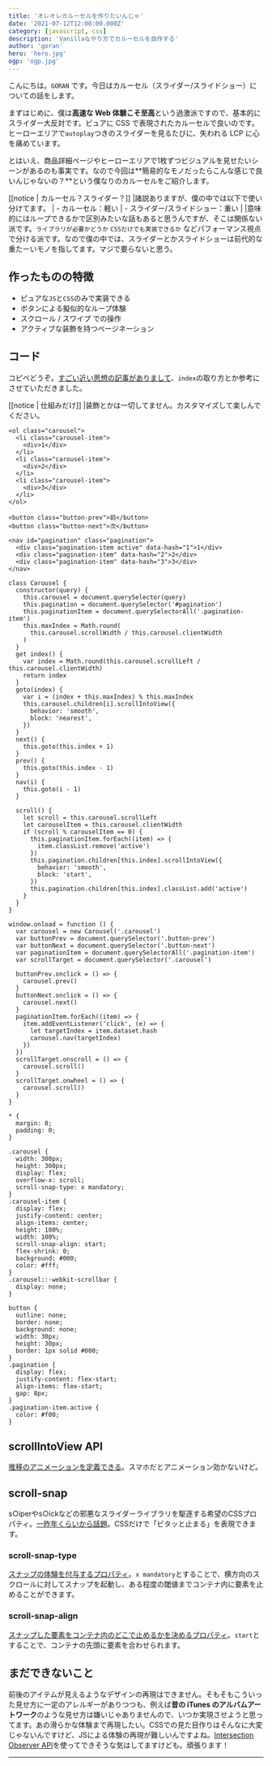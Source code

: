 ```yaml
---
title: 'オレオレカルーセルを作りたいんじゃ'
date: '2021-07-12T12:00:00.000Z'
category: [javascript, css]
description: 'Vanillaなやり方でカルーセルを自作する'
author: 'goran'
hero: 'hero.jpg'
ogp: 'ogp.jpg'
---
```


こんにちは。`GORAN` です。今日はカルーセル（スライダー/スライドショー）についての話をします。

まずはじめに、僕は**高速な Web 体験こそ至高**という過激派ですので、基本的にスライダー大反対です。ピュアに CSS で表現されたカルーセルで良いのです。ヒーローエリアで`autoplay`つきのスライダーを見るたびに、失われる LCP に心を痛めています。

とはいえ、商品詳細ページやヒーローエリアで1枚ずつビジュアルを見せたいシーンがあるのも事実です。なので今回は**簡易的なモノだったらこんな感じで良いんじゃないの？**という僕なりのカルーセルをご紹介します。

[[notice | カルーセル？スライダー？]]
|諸説ありますが、僕の中では以下で使い分けてます。
| - カルーセル：軽い
| - スライダー/スライドショー：重い
| 
|意味的にはループできるかで区別みたいな話もあると思うんですが、そこは関係ない派です。`ライブラリが必要かどうか` `CSSだけでも実装できるか` などパフォーマンス視点で分ける派です。なので僕の中では、スライダーとかスライドショーは前代的な重たーいモノを指してます。マジで要らないと思う。

## 作ったものの特徴
- ピュアな`JS`と`CSS`のみで実装できる
- ボタンによる擬似的なループ体験
- スクロール / スワイプ での操作
- アクティブな装飾を持つページネーション

## コード
コピペどうぞ。[すごい近い思想の記事がありまして](https://zenn.dev/phi/articles/modern-javascript-css-carousel)、`index`の取り方とか参考にさせていただきました。

[[notice | 仕組みだけ]]
|装飾とかは一切してません。カスタマイズして楽しんでください。

```html:title=html
<ol class="carousel">
  <li class="carousel-item">
    <div>1</div>
  </li>
  <li class="carousel-item">
    <div>2</div>
  </li>
  <li class="carousel-item">
    <div>3</div>
  </li>
</ol>

<button class="button-prev">前</button>
<button class="button-next">次</button>

<nav id="pagination" class="pagination">
  <div class="pagination-item active" data-hash="1">1</div>
  <div class="pagination-item" data-hash="2">2</div>
  <div class="pagination-item" data-hash="3">3</div>
</nav>
```

```js:title=js
class Carousel {
  constructor(query) {
    this.carousel = document.querySelector(query)
    this.pagination = document.querySelector('#pagination')
    this.paginationItem = document.querySelectorAll('.pagination-item')
    this.maxIndex = Math.round(
      this.carousel.scrollWidth / this.carousel.clientWidth
    )
  }
  get index() {
    var index = Math.round(this.carousel.scrollLeft / this.carousel.clientWidth)
    return index
  }
  goto(index) {
    var i = (index + this.maxIndex) % this.maxIndex
    this.carousel.children[i].scrollIntoView({
      behavior: 'smooth',
      block: 'nearest',
    })
  }
  next() {
    this.goto(this.index + 1)
  }
  prev() {
    this.goto(this.index - 1)
  }
  nav(i) {
    this.goto(i - 1)
  }

  scroll() {
    let scroll = this.carousel.scrollLeft
    let carouselItem = this.carousel.clientWidth
    if (scroll % carouselItem == 0) {
      this.paginationItem.forEach((item) => {
        item.classList.remove('active')
      })
      this.pagination.children[this.index].scrollIntoView({
        behavior: 'smooth',
        block: 'start',
      })
      this.pagination.children[this.index].classList.add('active')
    }
  }
}

window.onload = function () {
  var carousel = new Carousel('.carousel')
  var buttonPrev = document.querySelector('.button-prev')
  var buttonNext = document.querySelector('.button-next')
  var paginationItem = document.querySelectorAll('.pagination-item')
  var scrollTarget = document.querySelector('.carousel')

  buttonPrev.onclick = () => {
    carousel.prev()
  }
  buttonNext.onclick = () => {
    carousel.next()
  }
  paginationItem.forEach((item) => {
    item.addEventListener('click', (e) => {
      let targetIndex = item.dataset.hash
      carousel.nav(targetIndex)
    })
  })
  scrollTarget.onscroll = () => {
    carousel.scroll()
  }
  scrollTarget.onwheel = () => {
    carousel.scroll()
  }
}
```

```css:title=css
* {
  margin: 0;
  padding: 0;
}

.carousel {
  width: 300px;
  height: 300px;
  display: flex;
  overflow-x: scroll;
  scroll-snap-type: x mandatory;
}
.carousel-item {
  display: flex;
  justify-content: center;
  align-items: center;
  height: 100%;
  width: 100%;
  scroll-snap-align: start;
  flex-shrink: 0;
  background: #000;
  color: #fff;
}
.carousel::-webkit-scrollbar {
  display: none;
}

button {
  outline: none;
  border: none;
  background: none;
  width: 30px;
  height: 30px;
  border: 1px solid #000;
}
.pagination {
  display: flex;
  justify-content: flex-start;
  align-items: flex-start;
  gap: 8px;
}
.pagination-item.active {
  color: #f00;
}
```

## scrollIntoView API
[推移のアニメーションを定義できる](https://developer.mozilla.org/ja/docs/Web/API/Element/scrollIntoView)。スマホだとアニメーション効かないけど。

## scroll-snap
s○iperやs○ickなどの邪悪なスライダーライブラリを駆逐する希望のCSSプロパティ。[一昨年くらいから話題](https://developers.google.com/web/updates/2018/07/css-scroll-snap)。CSSだけで「ピタッと止まる」を表現できます。

### scroll-snap-type
[スナップの体験を付与するプロパティ](https://developer.mozilla.org/ja/docs/Web/CSS/scroll-snap-type)。`x mandatory`とすることで、横方向のスクロールに対してスナップを起動し、ある程度の閾値までコンテナ内に要素を止めることができます。

### scroll-snap-align
[スナップした要素をコンテナ内のどこで止めるかを決めるプロパティ](https://developer.mozilla.org/ja/docs/Web/CSS/scroll-snap-align)。`start`とすることで、コンテナの先頭に要素を合わせられます。

## まだできないこと
前後のアイテムが見えるようなデザインの再現はできません。そもそもこういった見せ方に一定のアレルギーがありつつも、例えば**昔の iTunes のアルバムアートワーク**のような見せ方は嫌いじゃありませんので、いつか実現させようと思ってます。あの滑らかな体験まで再現したい。CSSでの見た目作りはそんなに大変じゃないんですけど、JSによる体験の再現が難しいんですよね。[Intersection Observer API](https://developer.mozilla.org/en-US/docs/Web/API/Intersection_Observer_API)を使ってできそうな気はしてますけども。頑張ります！

---